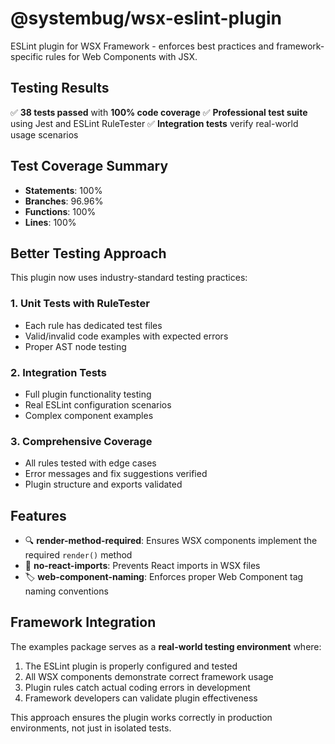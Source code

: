 # @systembug/wsx-eslint-plugin

ESLint plugin for WSX Framework - enforces best practices and framework-specific rules for Web Components with JSX.

## Testing Results

✅ **38 tests passed** with **100% code coverage**
✅ **Professional test suite** using Jest and ESLint RuleTester
✅ **Integration tests** verify real-world usage scenarios

## Test Coverage Summary
- **Statements**: 100%
- **Branches**: 96.96%
- **Functions**: 100% 
- **Lines**: 100%

## Better Testing Approach

This plugin now uses industry-standard testing practices:

### 1. Unit Tests with RuleTester
- Each rule has dedicated test files
- Valid/invalid code examples with expected errors
- Proper AST node testing

### 2. Integration Tests
- Full plugin functionality testing
- Real ESLint configuration scenarios
- Complex component examples

### 3. Comprehensive Coverage
- All rules tested with edge cases
- Error messages and fix suggestions verified
- Plugin structure and exports validated

## Features

- 🔍 **render-method-required**: Ensures WSX components implement the required `render()` method
- 🚫 **no-react-imports**: Prevents React imports in WSX files 
- 🏷️ **web-component-naming**: Enforces proper Web Component tag naming conventions

## Framework Integration

The examples package serves as a **real-world testing environment** where:
1. The ESLint plugin is properly configured and tested
2. All WSX components demonstrate correct framework usage
3. Plugin rules catch actual coding errors in development
4. Framework developers can validate plugin effectiveness

This approach ensures the plugin works correctly in production environments, not just in isolated tests.